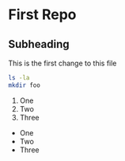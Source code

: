 # First Repo

## Subheading

This is the first change to this file

```bash
ls -la
mkdir foo
```

1. One
2. Two
3. Three

- One
- Two
- Three
